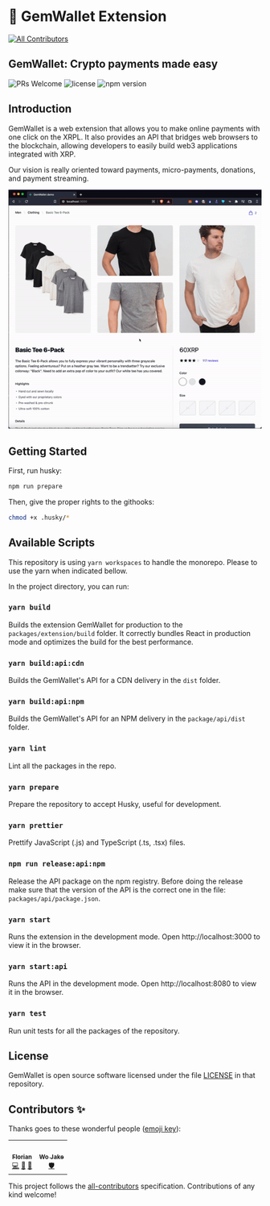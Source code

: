# 💎 GemWallet Extension
<!-- ALL-CONTRIBUTORS-BADGE:START - Do not remove or modify this section -->
[![All Contributors](https://img.shields.io/badge/all_contributors-2-orange.svg?style=flat-square)](#contributors-)
<!-- ALL-CONTRIBUTORS-BADGE:END -->

## GemWallet: Crypto payments made easy

![PRs Welcome](https://img.shields.io/badge/PRs-welcome-brightgreen)
![license](https://img.shields.io/badge/license-file%20LICENSE-blue)
![npm version](https://img.shields.io/npm/v/@gemwallet/api)

## Introduction

GemWallet is a web extension that allows you to make online payments with one click on the XRPL. It also provides an API that bridges web browsers to the blockchain, allowing developers to easily build web3 applications integrated with XRP.

Our vision is really oriented toward payments, micro-payments, donations, and payment streaming.

![](demo.gif)

## Getting Started

First, run husky:

```bash
npm run prepare
```

Then, give the proper rights to the githooks:

```bash
chmod +x .husky/*
```

## Available Scripts

This repository is using `yarn workspaces` to handle the monorepo. Please to use the yarn when indicated bellow.

In the project directory, you can run:

### `yarn build`

Builds the extension GemWallet for production to the `packages/extension/build` folder.
It correctly bundles React in production mode and optimizes the build for the best performance.

### `yarn build:api:cdn`

Builds the GemWallet's API for a CDN delivery in the `dist` folder.

### `yarn build:api:npm`

Builds the GemWallet's API for an NPM delivery in the `package/api/dist` folder.

### `yarn lint`

Lint all the packages in the repo.

### `yarn prepare`

Prepare the repository to accept Husky, useful for development.

### `yarn prettier`

Prettify JavaScript (.js) and TypeScript (.ts, .tsx) files.

### `npm run release:api:npm`

Release the API package on the npm registry. Before doing the release make sure that the version of the API is the correct one in the file: `packages/api/package.json`.

### `yarn start`

Runs the extension in the development mode.
Open http://localhost:3000 to view it in the browser.

### `yarn start:api`

Runs the API in the development mode.
Open http://localhost:8080 to view it in the browser.

### `yarn test`

Run unit tests for all the packages of the repository.

## License

GemWallet is open source software licensed under the file [LICENSE](LICENSE) in that repository.

## Contributors ✨

Thanks goes to these wonderful people ([emoji key](https://allcontributors.org/docs/en/emoji-key)):

<!-- ALL-CONTRIBUTORS-LIST:START - Do not remove or modify this section -->
<!-- prettier-ignore-start -->
<!-- markdownlint-disable -->
<table>
  <tr>
    <td align="center"><a href="https://www.linkedin.com/in/florianbouron/"><img src="https://avatars.githubusercontent.com/u/7243879?v=4?s=100" width="100px;" alt=""/><br /><sub><b>Florian</b></sub></a><br /><a href="https://github.com/GemWallet/gemwallet-extension/commits?author=FlorianBouron" title="Code">💻</a> <a href="https://github.com/GemWallet/gemwallet-extension/commits?author=FlorianBouron" title="Documentation">📖</a> <a href="#maintenance-FlorianBouron" title="Maintenance">🚧</a></td>
    <td align="center"><a href="https://github.com/wojake"><img src="https://avatars.githubusercontent.com/u/87929946?v=4?s=100" width="100px;" alt=""/><br /><sub><b>Wo Jake</b></sub></a><br /><a href="#security-wojake" title="Security">🛡️</a></td>
  </tr>
</table>

<!-- markdownlint-restore -->
<!-- prettier-ignore-end -->

<!-- ALL-CONTRIBUTORS-LIST:END -->

This project follows the [all-contributors](https://github.com/all-contributors/all-contributors) specification. Contributions of any kind welcome!